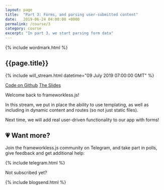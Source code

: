 ```yaml
---
layout: page
title:  "Part 3: Forms, and parsing user-submitted content"
date:   2019-06-24 04:00:00 +0000
permalink: /course/3
category: course
excerpt: "In part 3, we start parsing form data"
---
```

<section>
  {% include wordmark.html %}

  <h1>{{page.title}}</h1>

  {% include will_stream.html datetime="09 July 2019 07:00:00 GMT" %}

  <div class="flex choice-box">
    <a href="https://github.com/frameworkless-js/remind.ist/tree/stage/3" class="centered">Code on Github</a>
    <a href="https://slides.com/fiiv/frameworklessjs-3/" class="centered">The Slides</a>
  </div>

  <p>Welcome back to <span class="primary-text">frameworkless.js</span>!</p>

  <p>In this stream, we put in place the ability to use templating, as well as including in dynamic content and routes (so not just static files).</p>

  <p>Next time, we will add real user-driven functionality to our app with forms!</p>
</section>

<section class="telegram-box">
  <h2 class="centered">💗 Want more?</h2>
  <p class="centered">Join the <span class="primary-text">frameworkless.js</span> community on Telegram, and take part in polls, give feedback and get additional help:</p>

  {% include telegram.html %}
</section>

<section>
  <p class="sub-callout">
    Not subscribed yet?
  </p>
  {% include blogsend.html %}
</section>

